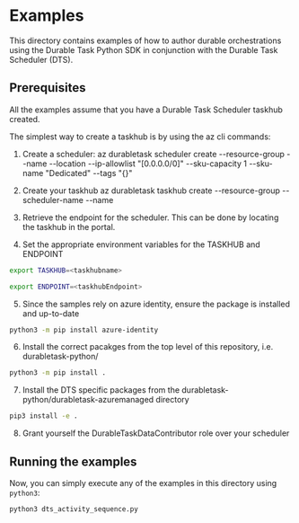 # Examples

This directory contains examples of how to author durable orchestrations using the Durable Task Python SDK in conjunction with the Durable Task Scheduler (DTS).

## Prerequisites

All the examples assume that you have a Durable Task Scheduler taskhub created.

The simplest way to create a taskhub is by using the az cli commands:

1. Create a scheduler:
    az durabletask scheduler create --resource-group <testrg> --name <testscheduler> --location <eastus> --ip-allowlist "[0.0.0.0/0]" --sku-capacity 1 --sku-name "Dedicated" --tags "{}"

2. Create your taskhub
    az durabletask taskhub create --resource-group <testrg> --scheduler-name <testscheduler> --name <testtaskhub>

3. Retrieve the endpoint for the scheduler. This can be done by locating the taskhub in the portal.

4. Set the appropriate environment variables for the TASKHUB and ENDPOINT

```sh
export TASKHUB=<taskhubname>
```

```sh
export ENDPOINT=<taskhubEndpoint>
```

5. Since the samples rely on azure identity, ensure the package is installed and up-to-date

```sh
python3 -m pip install azure-identity
```

6. Install the correct pacakges from the top level of this repository, i.e. durabletask-python/

```sh
python3 -m pip install .
```

7. Install the DTS specific packages from the durabletask-python/durabletask-azuremanaged directory

```sh
pip3 install -e .
```

8. Grant yourself the DurableTaskDataContributor role over your scheduler

## Running the examples

Now, you can simply execute any of the examples in this directory using `python3`:

```sh
python3 dts_activity_sequence.py
```
